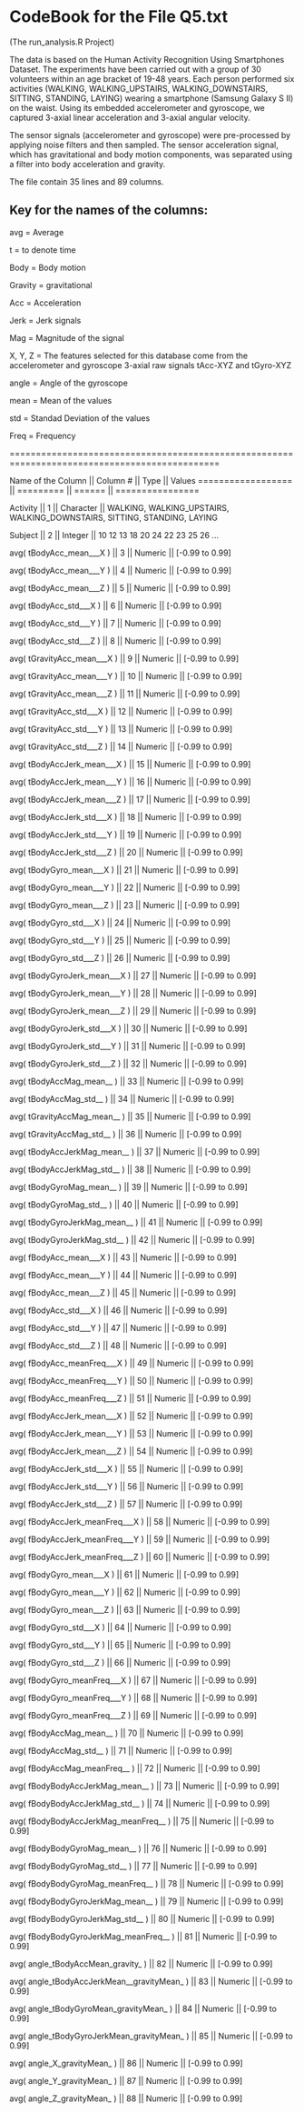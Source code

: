 CodeBook for the File Q5.txt
==============================
(The run_analysis.R Project)

The data is based on the Human Activity Recognition Using Smartphones Dataset.
The experiments have been carried out with a group of 30 volunteers within an age bracket of 19-48 years. Each person performed six activities (WALKING, WALKING_UPSTAIRS, WALKING_DOWNSTAIRS, SITTING, STANDING, LAYING) wearing a smartphone (Samsung Galaxy S II) on the waist. Using its embedded accelerometer and gyroscope, we captured 3-axial linear acceleration and 3-axial angular velocity.

The sensor signals (accelerometer and gyroscope) were pre-processed by applying noise filters and then sampled. The sensor acceleration signal, which has gravitational and body motion components, was separated using a filter into body acceleration and gravity.

The file contain 35 lines and 89 columns.

Key for the names of the columns: 
----------------------------------

avg = Average

t = to denote time

Body = Body motion

Gravity = gravitational

Acc = Acceleration

Jerk = Jerk signals

Mag = Magnitude of the signal

X, Y, Z = The features selected for this database come from the accelerometer and gyroscope 3-axial raw signals tAcc-XYZ 
and tGyro-XYZ

angle = Angle of the gyroscope

mean = Mean of the values

std = Standad Deviation of the values

Freq = Frequency

==============================================================================================

Name of the Column	||	Column #	||	Type	||	Values
==================  || =========  || ====== || ================

Activity	||	1	||	Character	||	WALKING, WALKING_UPSTAIRS, WALKING_DOWNSTAIRS, SITTING, STANDING, LAYING

Subject	||	2	||	Integer	||	10 12 13 18 20 24 22 23 25 26 ...

avg( tBodyAcc_mean___X )	||	3	||	Numeric	||	[-0.99 to 0.99] 

avg( tBodyAcc_mean___Y )	||	4	||	Numeric	||	[-0.99 to 0.99] 

avg( tBodyAcc_mean___Z )	||	5	||	Numeric	||	[-0.99 to 0.99] 

avg( tBodyAcc_std___X )	||	6	||	Numeric	||	[-0.99 to 0.99] 

avg( tBodyAcc_std___Y )	||	7	||	Numeric	||	[-0.99 to 0.99] 

avg( tBodyAcc_std___Z )	||	8	||	Numeric	||	[-0.99 to 0.99] 

avg( tGravityAcc_mean___X )	||	9	||	Numeric	||	[-0.99 to 0.99] 

avg( tGravityAcc_mean___Y )	||	10	||	Numeric	||	[-0.99 to 0.99] 

avg( tGravityAcc_mean___Z )	||	11	||	Numeric	||	[-0.99 to 0.99] 

avg( tGravityAcc_std___X )	||	12	||	Numeric	||	[-0.99 to 0.99] 

avg( tGravityAcc_std___Y )	||	13	||	Numeric	||	[-0.99 to 0.99] 

avg( tGravityAcc_std___Z )	||	14	||	Numeric	||	[-0.99 to 0.99] 

avg( tBodyAccJerk_mean___X )	||	15	||	Numeric	||	[-0.99 to 0.99] 

avg( tBodyAccJerk_mean___Y )	||	16	||	Numeric	||	[-0.99 to 0.99] 

avg( tBodyAccJerk_mean___Z )	||	17	||	Numeric	||	[-0.99 to 0.99] 

avg( tBodyAccJerk_std___X )	||	18	||	Numeric	||	[-0.99 to 0.99] 

avg( tBodyAccJerk_std___Y )	||	19	||	Numeric	||	[-0.99 to 0.99] 

avg( tBodyAccJerk_std___Z )	||	20	||	Numeric	||	[-0.99 to 0.99] 

avg( tBodyGyro_mean___X )	||	21	||	Numeric	||	[-0.99 to 0.99] 

avg( tBodyGyro_mean___Y )	||	22	||	Numeric	||	[-0.99 to 0.99] 

avg( tBodyGyro_mean___Z )	||	23	||	Numeric	||	[-0.99 to 0.99] 

avg( tBodyGyro_std___X )	||	24	||	Numeric	||	[-0.99 to 0.99] 

avg( tBodyGyro_std___Y )	||	25	||	Numeric	||	[-0.99 to 0.99] 

avg( tBodyGyro_std___Z )	||	26	||	Numeric	||	[-0.99 to 0.99] 

avg( tBodyGyroJerk_mean___X )	||	27	||	Numeric	||	[-0.99 to 0.99] 

avg( tBodyGyroJerk_mean___Y )	||	28	||	Numeric	||	[-0.99 to 0.99] 

avg( tBodyGyroJerk_mean___Z )	||	29	||	Numeric	||	[-0.99 to 0.99] 

avg( tBodyGyroJerk_std___X )	||	30	||	Numeric	||	[-0.99 to 0.99] 

avg( tBodyGyroJerk_std___Y )	||	31	||	Numeric	||	[-0.99 to 0.99] 

avg( tBodyGyroJerk_std___Z )	||	32	||	Numeric	||	[-0.99 to 0.99] 

avg( tBodyAccMag_mean__ )	||	33	||	Numeric	||	[-0.99 to 0.99] 

avg( tBodyAccMag_std__ )	||	34	||	Numeric	||	[-0.99 to 0.99] 

avg( tGravityAccMag_mean__ )	||	35	||	Numeric	||	[-0.99 to 0.99] 

avg( tGravityAccMag_std__ )	||	36	||	Numeric	||	[-0.99 to 0.99] 

avg( tBodyAccJerkMag_mean__ )	||	37	||	Numeric	||	[-0.99 to 0.99] 

avg( tBodyAccJerkMag_std__ )	||	38	||	Numeric	||	[-0.99 to 0.99] 

avg( tBodyGyroMag_mean__ )	||	39	||	Numeric	||	[-0.99 to 0.99] 

avg( tBodyGyroMag_std__ )	||	40	||	Numeric	||	[-0.99 to 0.99] 

avg( tBodyGyroJerkMag_mean__ )	||	41	||	Numeric	||	[-0.99 to 0.99] 

avg( tBodyGyroJerkMag_std__ )	||	42	||	Numeric	||	[-0.99 to 0.99] 

avg( fBodyAcc_mean___X )	||	43	||	Numeric	||	[-0.99 to 0.99] 

avg( fBodyAcc_mean___Y )	||	44	||	Numeric	||	[-0.99 to 0.99] 

avg( fBodyAcc_mean___Z )	||	45	||	Numeric	||	[-0.99 to 0.99] 

avg( fBodyAcc_std___X )	||	46	||	Numeric	||	[-0.99 to 0.99] 

avg( fBodyAcc_std___Y )	||	47	||	Numeric	||	[-0.99 to 0.99] 

avg( fBodyAcc_std___Z )	||	48	||	Numeric	||	[-0.99 to 0.99] 

avg( fBodyAcc_meanFreq___X )	||	49	||	Numeric	||	[-0.99 to 0.99] 

avg( fBodyAcc_meanFreq___Y )	||	50	||	Numeric	||	[-0.99 to 0.99] 

avg( fBodyAcc_meanFreq___Z )	||	51	||	Numeric	||	[-0.99 to 0.99] 

avg( fBodyAccJerk_mean___X )	||	52	||	Numeric	||	[-0.99 to 0.99] 

avg( fBodyAccJerk_mean___Y )	||	53	||	Numeric	||	[-0.99 to 0.99] 

avg( fBodyAccJerk_mean___Z )	||	54	||	Numeric	||	[-0.99 to 0.99] 

avg( fBodyAccJerk_std___X )	||	55	||	Numeric	||	[-0.99 to 0.99] 

avg( fBodyAccJerk_std___Y )	||	56	||	Numeric	||	[-0.99 to 0.99] 

avg( fBodyAccJerk_std___Z )	||	57	||	Numeric	||	[-0.99 to 0.99] 

avg( fBodyAccJerk_meanFreq___X )	||	58	||	Numeric	||	[-0.99 to 0.99] 

avg( fBodyAccJerk_meanFreq___Y )	||	59	||	Numeric	||	[-0.99 to 0.99] 

avg( fBodyAccJerk_meanFreq___Z )	||	60	||	Numeric	||	[-0.99 to 0.99] 

avg( fBodyGyro_mean___X )	||	61	||	Numeric	||	[-0.99 to 0.99] 

avg( fBodyGyro_mean___Y )	||	62	||	Numeric	||	[-0.99 to 0.99] 

avg( fBodyGyro_mean___Z )	||	63	||	Numeric	||	[-0.99 to 0.99] 

avg( fBodyGyro_std___X )	||	64	||	Numeric	||	[-0.99 to 0.99] 

avg( fBodyGyro_std___Y )	||	65	||	Numeric	||	[-0.99 to 0.99] 

avg( fBodyGyro_std___Z )	||	66	||	Numeric	||	[-0.99 to 0.99] 

avg( fBodyGyro_meanFreq___X )	||	67	||	Numeric	||	[-0.99 to 0.99] 

avg( fBodyGyro_meanFreq___Y )	||	68	||	Numeric	||	[-0.99 to 0.99] 

avg( fBodyGyro_meanFreq___Z )	||	69	||	Numeric	||	[-0.99 to 0.99] 

avg( fBodyAccMag_mean__ )	||	70	||	Numeric	||	[-0.99 to 0.99] 

avg( fBodyAccMag_std__ )	||	71	||	Numeric	||	[-0.99 to 0.99] 

avg( fBodyAccMag_meanFreq__ )	||	72	||	Numeric	||	[-0.99 to 0.99] 

avg( fBodyBodyAccJerkMag_mean__ )	||	73	||	Numeric	||	[-0.99 to 0.99] 

avg( fBodyBodyAccJerkMag_std__ )	||	74	||	Numeric	||	[-0.99 to 0.99] 

avg( fBodyBodyAccJerkMag_meanFreq__ )	||	75	||	Numeric	||	[-0.99 to 0.99] 

avg( fBodyBodyGyroMag_mean__ )	||	76	||	Numeric	||	[-0.99 to 0.99] 

avg( fBodyBodyGyroMag_std__ )	||	77	||	Numeric	||	[-0.99 to 0.99] 

avg( fBodyBodyGyroMag_meanFreq__ )	||	78	||	Numeric	||	[-0.99 to 0.99] 

avg( fBodyBodyGyroJerkMag_mean__ )	||	79	||	Numeric	||	[-0.99 to 0.99] 

avg( fBodyBodyGyroJerkMag_std__ )	||	80	||	Numeric	||	[-0.99 to 0.99] 

avg( fBodyBodyGyroJerkMag_meanFreq__ )	||	81	||	Numeric	||	[-0.99 to 0.99] 

avg( angle_tBodyAccMean_gravity_ )	||	82	||	Numeric	||	[-0.99 to 0.99] 

avg( angle_tBodyAccJerkMean__gravityMean_ )	||	83	||	Numeric	||	[-0.99 to 0.99] 

avg( angle_tBodyGyroMean_gravityMean_ )	||	84	||	Numeric	||	[-0.99 to 0.99] 

avg( angle_tBodyGyroJerkMean_gravityMean_ )	||	85	||	Numeric	||	[-0.99 to 0.99] 

avg( angle_X_gravityMean_ )	||	86	||	Numeric	||	[-0.99 to 0.99] 

avg( angle_Y_gravityMean_ )	||	87	||	Numeric	||	[-0.99 to 0.99] 

avg( angle_Z_gravityMean_ )	||	88	||	Numeric	||	[-0.99 to 0.99] 


